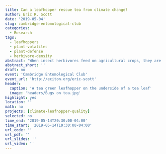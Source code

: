 ```yaml
---
title: Can a leafhopper rescue tea from climate change?
author: Eric R. Scott
date: '2019-05-04'
slug: cambridge-entomological-club
categories:
  - Research
tags:
  - leafhoppers
  - plant-volatiles
  - plant-defense
  - herbivore-density
abstract: 'When insect herbivores feed on agricultural crops, they are labeled as destructive "pests".  In addition to decreasing crop yields, feeding by insects causes plants to defend themselves by producing secondary metabolites, many of which are important for flavor and aroma of our foods. Tea farmers in Taiwan began taking advantage of this phenomenon in the 1930s to produce a high quality tea called "Eastern Beauty Oolong" which can only be made from tea plants infested with the tea green leafhopper (*Empoasca onukii*).  However, as the climate changes, the abundance of agricultural pests is expected to increase, which could threaten this innovative style of tea through changes in tea plant chemistry as leafhopper damage increases.'
abstract_short: ''
draft: no
event: 'Cambridge Entomological Club'
event_url: 'http://eciton.org/eric-scott'
header:
  caption: 'A tea green leafhopper on the underside of a tea leaf'
  image: 'headers/Bugs on tea.jpg'
highlight: yes
location: ''
math: no
projects: [climate-leafhopper-quality]
selected: no
time_end: '2019-05-14T20:30:00-04:00'
time_start: '2019-05-14T19:30:00-04:00'
url_code: ''
url_pdf: ''
url_slides: ''
url_video: ''
---
```


